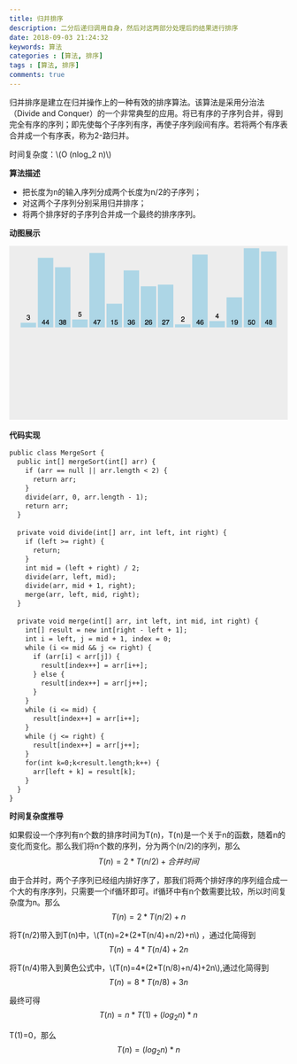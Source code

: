 ```yaml
---
title: 归并排序
description: 二分后递归调用自身，然后对这两部分处理后的结果进行排序
date: 2018-09-03 21:24:32
keywords: 算法
categories : [算法, 排序]
tags : [算法, 排序]
comments: true
---
```


<script type="text/javascript" src="http://cdn.mathjax.org/mathjax/latest/MathJax.js?config=default"></script>


归并排序是建立在归并操作上的一种有效的排序算法。该算法是采用分治法（Divide and Conquer）的一个非常典型的应用。将已有序的子序列合并，得到完全有序的序列；即先使每个子序列有序，再使子序列段间有序。若将两个有序表合并成一个有序表，称为2-路归并。 

时间复杂度：\\(O (nlog_2 n)\\)

**算法描述**

- 把长度为n的输入序列分成两个长度为n/2的子序列；
- 对这两个子序列分别采用归并排序；
- 将两个排序好的子序列合并成一个最终的排序序列。

**动图展示**

<img src="/images/merge-sort.gif">

**代码实现**


```
public class MergeSort {
  public int[] mergeSort(int[] arr) {
    if (arr == null || arr.length < 2) {
      return arr;
    }
    divide(arr, 0, arr.length - 1);
    return arr;
  }

  private void divide(int[] arr, int left, int right) {
    if (left >= right) {
      return;
    }
    int mid = (left + right) / 2;
    divide(arr, left, mid);
    divide(arr, mid + 1, right);
    merge(arr, left, mid, right);
  }

  private void merge(int[] arr, int left, int mid, int right) {
    int[] result = new int[right - left + 1];
    int i = left, j = mid + 1, index = 0;
    while (i <= mid && j <= right) {
      if (arr[i] < arr[j]) {
        result[index++] = arr[i++];
      } else {
        result[index++] = arr[j++];
      }
    }
    while (i <= mid) {
      result[index++] = arr[i++];
    }
    while (j <= right) {
      result[index++] = arr[j++];
    }
    for(int k=0;k<result.length;k++) {
      arr[left + k] = result[k];
    }
  }
}
```

**时间复杂度推导**

如果假设一个序列有n个数的排序时间为T(n)，T(n)是一个关于n的函数，随着n的变化而变化。那么我们将n个数的序列，分为两个(n/2)的序列，那么
$$T(n)=2*T(n/2)+合并时间$$

由于合并时，两个子序列已经组内排好序了，那我们将两个排好序的序列组合成一个大的有序序列，只需要一个if循环即可。if循环中有n个数需要比较，所以时间复杂度为n。那么
$$T(n)=2*T(n/2)+n$$

将T(n/2)带入到T(n)中，\\(T(n)=2\*(2\*T(n/4)+n/2)+n\\) ，通过化简得到
$$T(n)=4*T(n/4)+2n$$

将T(n/4)带入到黄色公式中，\\(T(n)=4\*(2\*T(n/8)+n/4)+2n\\),通过化简得到
$$T(n)=8*T(n/8)+3n$$

最终可得
$$T(n)=n*T(1)+(log_2n)*n$$

T(1)=0，那么
$$T(n)=(log_2n)*n$$